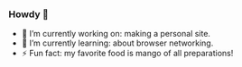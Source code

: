 ### Howdy 👋

- 🔭 I’m currently working on: making a personal site.
- 🌱 I’m currently learning: about browser networking. 
- ⚡ Fun fact: my favorite food is mango of all preparations! 

